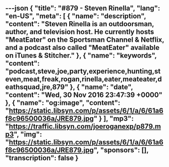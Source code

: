 ---json
{
  "title": "#879 - Steven Rinella",
  "lang": "en-US",
  "meta": [
    {
      "name": "description",
      "content": "Steven Rinella is an outdoorsman, author, and television host. He currently hosts \"MeatEater\" on the Sportsman Channel & Netflix, and a podcast also called \"MeatEater\" available on iTunes & Stitcher."
    },
    {
      "name": "keywords",
      "content": "podcast,steve,joe,party,experience,hunting,steven,meat,freak,rogan,rinella,eater,meateater,deathsquad,jre,879"
    },
    {
      "name": "date",
      "content": "Wed, 30 Nov 2016 23:47:39 +0000"
    },
    {
      "name": "og:image",
      "content": "https://static.libsyn.com/p/assets/6/1/a/6/61a6f8c96500036a/JRE879.jpg"
    }
  ],
  "mp3": "https://traffic.libsyn.com/joeroganexp/p879.mp3",
  "img": "https://static.libsyn.com/p/assets/6/1/a/6/61a6f8c96500036a/JRE879.jpg",
  "sponsors": [],
  "transcription": false
}
---
<episode-header />

<timemark seconds="0" />

<transcribe-call-to-action />

<episode-footer />